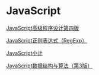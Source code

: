 # JavaScript

[JavaScript高级程序设计第四版](JavaScript/JavaScript%E9%AB%98%E7%BA%A7%E7%A8%8B%E5%BA%8F%E8%AE%BE%E8%AE%A1%E7%AC%AC%E5%9B%9B%E7%89%88.md)

[JavaScript正则表达式（RegExp）](JavaScript/JavaScript%E6%AD%A3%E5%88%99%E8%A1%A8%E8%BE%BE%E5%BC%8F%EF%BC%88RegExp%EF%BC%89.md)

[JavaScript小计](JavaScript/JavaScript%E5%B0%8F%E8%AE%A1.md)

[JavaScript数据结构与算法（第3版）](JavaScript/JavaScript%E6%95%B0%E6%8D%AE%E7%BB%93%E6%9E%84%E4%B8%8E%E7%AE%97%E6%B3%95%EF%BC%88%E7%AC%AC3%E7%89%88%EF%BC%89.md)